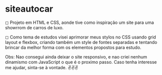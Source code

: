 # siteautocar

 ◻ Projeto em HTML e CSS, aonde tive como inspiração um site para uma showrrom de carros de luxo.

 ◻ Como tema de estudos visei aprimorar meus stylos no CSS usando grid layout e flexbox, criando também um style de fontes separadas e tentando brincar da melhor forma com os elementos propostos para estudo.

Obs: Nao consegui ainda deixar o site responsivo, e nao criei nenhum dinamismo com JavaScript o que é o proximo passo. Caso tenha interesse me ajudar, sinta-se à vontade. ✌✌✌

